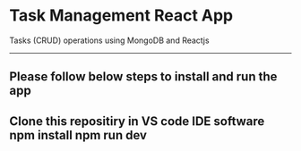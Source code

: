# Task Management React App
Tasks (CRUD) operations using MongoDB and Reactjs

____________________________________________________
Please follow below steps to install and run the app
------
Clone this repositiry in VS code IDE software
npm install
npm run dev
------